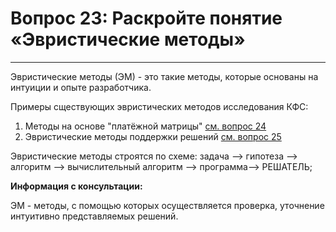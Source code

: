 # Вопрос 23: Раскройте понятие «Эвристические методы»
___

Эвристические методы (ЭМ) - это такие методы, которые основаны на интуиции и опыте разработчика.

Примеры сществующих эвристических методов исследования КФС:

1. Методы на основе "платёжной матрицы" [см. вопрос 24](tickets/24.md)
2. Эвристические методы поддержки решений [см. вопрос 25](tickets/25.md)

Эвристические методы строятся по схеме: задача —> гипотеза —> алгоритм —>
вычислительный алгоритм —> программа—> РЕШАТЕЛЬ;

**Информация с консультации:**

ЭМ - методы, с помощью которых осуществляется проверка, уточнение интуитивно представляемых решений.
